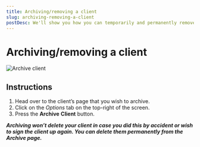 ```yaml
---
title: Archiving/removing a client
slug: archiving-removing-a-client
postDesc: We'll show you how you can temporarily and permanently remove a client.
---
```


# Archiving/removing a client

![Archive client](/media-uploads/archive.gif)

## Instructions

1. Head over to the client’s page that you wish to archive.
2. Click on the _Options_ tab on the top-right of the screen.
3. Press the **Archive** **Client** button.

**_Archiving won’t delete your client in case you did this by accident or wish to sign the client up again. You can delete them permanently from the Archive page._**
